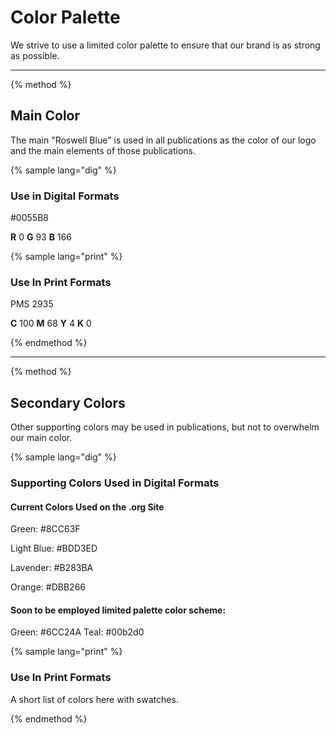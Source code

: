 # Color Palette

We strive to use a limited color palette to ensure that our brand is as strong as possible.

-----

{% method %}

## Main Color

The main "Roswell Blue" is used in all publications as the color of our logo and the main elements of those publications.

{% sample lang="dig" %}

### Use in Digital Formats

\#0055B8

**R** 0 **G** 93 **B** 166

{% sample lang="print" %}

### Use In Print Formats

PMS 2935

**C** 100 **M** 68 **Y** 4 **K** 0

{% endmethod %}

-----

{% method %}

## Secondary Colors

Other supporting colors may be used in publications, but not to overwhelm our main color.

{% sample lang="dig" %}

### Supporting Colors Used in Digital Formats

#### Current Colors Used on the .org Site


Green: \#8CC63F

Light Blue: \#BDD3ED

Lavender: \#B283BA

Orange: \#DBB266

#### Soon to be employed limited palette color scheme:

Green: \#6CC24A
Teal: \#00b2d0

{% sample lang="print" %}

### Use In Print Formats

A short list of colors here with swatches.

{% endmethod %}